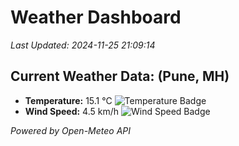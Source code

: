 
# Weather Dashboard

_Last Updated: 2024-11-25 21:09:14_

## Current Weather Data: (Pune, MH)
- **Temperature:** 15.1 °C ![Temperature Badge](https://img.shields.io/badge/Temperature-Low%20Temp-blue)
- **Wind Speed:** 4.5 km/h ![Wind Speed Badge](https://img.shields.io/badge/Wind%20Speed-Low%20Wind-blue)

*Powered by Open-Meteo API*
